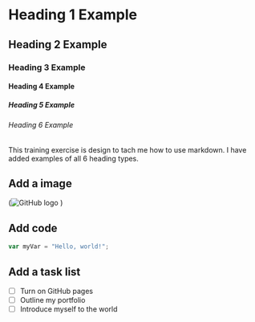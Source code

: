 # Heading 1 Example
## Heading 2 Example
### Heading 3 Example
#### Heading 4 Example
##### Heading 5 Example
###### Heading 6 Example

This training exercise is design to tach me how to use markdown. I have added examples of all 6 heading types.

## Add a image
(![GitHub logo](https://github.com/stuartwmackenzie/skills-communicate-using-markdown/assets/121238279/1c2b2d87-27d6-4600-93cd-e413dab08668)
)

## Add code
``` javascript
var myVar = "Hello, world!";
```
## Add a task list
- [ ] Turn on GitHub pages
- [ ] Outline my portfolio
- [ ] Introduce myself to the world
